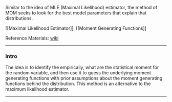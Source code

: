 Similar to the idea of MLE (Maximal Likelihood) estimator, the method of MOM seeks to look for the best model parameters that explain that distributions. 

[[Maximal Likelihood Estimator]], [[Moment Generating Functions]]

Reference Materials: 
[wiki](https://en.wikipedia.org/wiki/Method_of_moments_(statistics))

---
### **Intro**

The idea is to identify the empirically, what are the statistical moment for the random variable, and then use it to guess the underlying moment generating functions with prior assumptions about the moment generating functions behind the distribution. This method is an alternative to the maximum likelihood estimator. 



---

